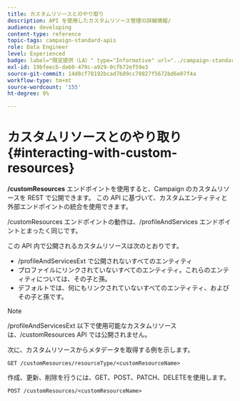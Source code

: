 ```yaml
---
title: カスタムリソースとのやり取り
description: API を使用したカスタムリソース管理の詳細情報/
audience: developing
content-type: reference
topic-tags: campaign-standard-apis
role: Data Engineer
level: Experienced
badge: label="限定提供（LA）" type="Informative" url="../campaign-standard-migration-home.md" tooltip="Campaign Standard移行済みユーザーに制限"
exl-id: 19bfeecb-da60-479c-a929-0cfb72ef59e3
source-git-commit: 14d8cf78192bcad7b89cc70827f5672bd6e07f4a
workflow-type: tm+mt
source-wordcount: '155'
ht-degree: 0%

---
```


# カスタムリソースとのやり取り {#interacting-with-custom-resources}

**/customResources** エンドポイントを使用すると、Campaign のカスタムリソースを REST で公開できます。 この API に基づいて、カスタムエンティティと外部エンドポイントの統合を使用できます。

/customResources エンドポイントの動作は、/profileAndServices エンドポイントとまったく同じです。

この API 内で公開されるカスタムリソースは次のとおりです。

* /profileAndServicesExt で公開されないすべてのエンティティ
* プロファイルにリンクされていないすべてのエンティティ。これらのエンティティについては、その子と孫。
* デフォルトでは、何にもリンクされていないすべてのエンティティ、およびその子と孫です。

>[!NOTE]
>/profileAndServicesExt 以下で使用可能なカスタムリソースは、/customResources API では公開されません。


次に、カスタムリソースからメタデータを取得する例を示します。

```
GET /customResources/resourceType/<customResourceName>
```

作成、更新、削除を行うには、GET、POST、PATCH、DELETEを使用します。

```
POST /customResources/<customResourceName>
```
